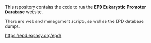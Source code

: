 This repository contains the code to run the **EPD Eukaryotic Promoter Database** website.

There are web and management scripts, as well as the EPD database dumps.

https://epd.expasy.org/epd/